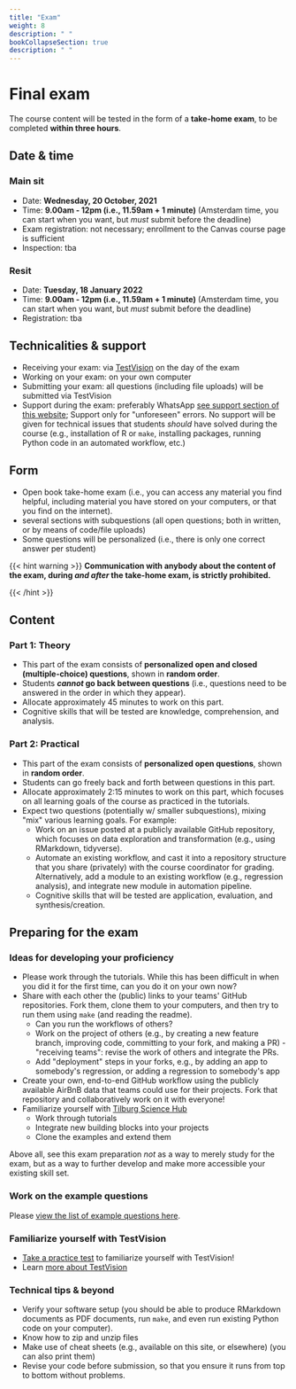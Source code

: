```yaml
---
title: "Exam"
weight: 8
description: " "
bookCollapseSection: true
description: " "
---
```


# Final exam

The course content will be tested in the form of a __take-home exam__, to be completed __within three hours__.

## Date & time

### Main sit

- Date: __Wednesday, 20 October, 2021__
- Time: __9.00am - 12pm (i.e., 11.59am + 1 minute)__ (Amsterdam time, you can start when you want, but *must* submit before the deadline)
- Exam registration: not necessary; enrollment to the Canvas course page is sufficient
- Inspection: tba <!--(signup here: https://forms.gle/6y5q66tsJzsGN59b9, Zoom link see Canvas)-->

### Resit

- Date: __Tuesday, 18 January 2022__
- Time: __9.00am - 12pm (i.e., 11.59am + 1 minute)__ (Amsterdam time, you can start when you want, but *must* submit before the deadline)
- Registration: tba <!--by 7 June 2021 at the latest, via https://forms.gle/KXQBjtTvY9saQQhS8.-->

## Technicalities & support

- Receiving your exam: via [TestVision](https://TilburgU.testvision.nl/online/kandidaten) on the day of the exam
- Working on your exam: on your own computer
- Submitting your exam: all questions (including file uploads) will be submitted via TestVision
- Support during the exam: preferably WhatsApp [see support section of this website](../support); Support only for "unforeseen" errors. No support will be given for technical issues that students *should* have solved during the course (e.g., installation of R or `make`, installing packages, running Python code in an automated workflow, etc.)

## Form

- Open book take-home exam (i.e., you can access any material you find helpful, including material you have stored on your computers, or that you find on the internet).
- several sections with subquestions (all open questions; both in written, or by means of code/file uploads)
- Some questions will be personalized (i.e., there is only one correct answer per student)

{{< hint warning >}}
__Communication with anybody about the content of the exam, during *and after* the take-home exam, is strictly prohibited.__

{{< /hint >}}

## Content

### Part 1: Theory

- This part of the exam consists of __personalized open and closed (multiple-choice) questions__, shown in __random order__.
- Students __*cannot* go back between questions__ (i.e., questions need to be answered in the order in which they appear).
- Allocate approximately 45 minutes to work on this part.
- Cognitive skills that will be tested are knowledge, comprehension, and analysis.

### Part 2: Practical

- This part of the exam consists of __personalized open questions__, shown in __random order__.
- Students can go freely back and forth between questions in this part.
- Allocate approximately 2:15 minutes to work on this part, which focuses on all learning goals of the course as practiced in the tutorials.
- Expect two questions (potentially w/ smaller subquestions), mixing "mix" various learning goals. For example:
  - Work on an issue posted at a publicly available GitHub repository, which focuses on data exploration and transformation (e.g., using RMarkdown, tidyverse).
  - Automate an existing workflow, and cast it into a repository structure that you share (privately) with the course coordinator for grading. Alternatively, add a module to an existing workflow (e.g., regression analysis), and integrate new module in automation pipeline.
  - Cognitive skills that will be tested are application, evaluation, and synthesis/creation.

## Preparing for the exam

### Ideas for developing your proficiency

- Please work through the tutorials. While this has been difficult in when you did it for the first time, can you do it on your own now?
- Share with each other the (public) links to your teams' GitHub repositories. Fork them, clone them to your computers, and then try to run them using `make` (and reading the readme).
  - Can you run the workflows of others?
  - Work on the project of others (e.g., by creating a new feature branch, improving code, committing to your fork, and making a PR) - "receiving teams": revise the work of others and integrate the PRs.
  - Add "deployment" steps in your forks, e.g., by adding an app to somebody's regression, or adding a regression to somebody's app
- Create your own, end-to-end GitHub workflow using the publicly available AirBnB data that teams could use for their projects. Fork that repository and collaboratively work on it with everyone!
- Familiarize yourself with [Tilburg Science Hub](https://tilburgsciencehub.com)
  - Work through tutorials
  - Integrate new building blocks into your projects
  - Clone the examples and extend them

Above all, see this exam preparation *not* as a way to merely study for the exam, but as a way to further develop and make more accessible your existing skill set.

### Work on the example questions

Please [view the list of example questions here](examplequestions).

### Familiarize yourself with TestVision

- [Take a practice test](https://oefentoetsen.testvision.nl/online/fe/login_ot.htm?campagne=tlb_demo_eng&taal=2) to familiarize yourself with TestVision!
- Learn [more about TestVision](https://www.tilburguniversity.edu/students/studying/exams/e-assessment/testvision)

### Technical tips & beyond

- Verify your software setup (you should be able to produce RMarkdown documents as PDF documents, run `make`, and even run existing Python code on your computer).
- Know how to zip and unzip files
- Make use of cheat sheets (e.g., available on this site, or elsewhere) (you can also print them)
- Revise your code before submission, so that you ensure it runs from top to bottom without problems.

<!--

{{< hint info >}}
__Stay up-to-date__

As we develop the exam questions, please keep an eye on the content of this page for important updates (e.g., with regard to the questions asked, any new tips & tricks that will help you to work on the questions, any example questions, etc.)

{{< /hint >}}
-->
